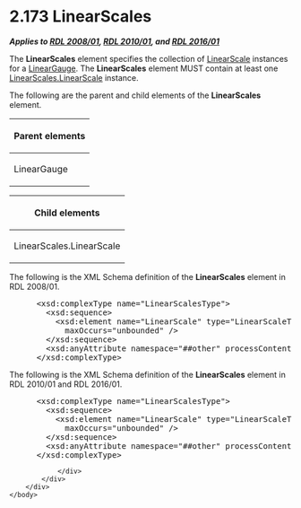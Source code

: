 <html dir="LTR" xmlns:mshelp="http://msdn.microsoft.com/mshelp" xmlns:ddue="http://ddue.schemas.microsoft.com/authoring/2003/5" xmlns:xlink="http://www.w3.org/1999/xlink" xmlns:tool="http://www.microsoft.com/tooltip">
    <head>
        <meta http-equiv="Content-Type" content="text/html; CHARSET=utf-8"></meta>
        <meta name="save" content="history"></meta>
        <title>2.173 LinearScales</title>
        <xml>
            <mshelp:toctitle title="2.173 LinearScales"></mshelp:toctitle>
            <mshelp:rltitle title="[MS-RDL]: LinearScales"></mshelp:rltitle>
            <mshelp:keyword index="A" term="764e7510-7986-4d7c-97da-d2fc64c8d40e"></mshelp:keyword>
            <mshelp:attr name="DCSext.ContentType" value="open specification"></mshelp:attr>
            <mshelp:attr name="AssetID" value="764e7510-7986-4d7c-97da-d2fc64c8d40e"></mshelp:attr>
            <mshelp:attr name="TopicType" value="kbRef"></mshelp:attr>
            <mshelp:attr name="DCSext.Title" value="[MS-RDL]: LinearScales" />
        </xml>
    </head>
    <body>
        <div id="header">
            <h1 class="heading">2.173 LinearScales</h1>
        </div>
        <div id="mainSection">
            <div id="mainBody">
                <div id="allHistory" class="saveHistory"></div>
                <div id="sectionSection0" class="section" name="collapseableSection">
                    

<p><b><i>Applies to </i></b><a href="1e855f94-4617-47e4-b89e-0856c6cb420f.md"><b><i>RDL 2008/01</i></b></a><b><i>,
</i></b><a href="3428e690-a348-4ec7-8a6a-8efb42d2cdee.md"><b><i>RDL 2010/01</i></b></a><b><i>,
and </i></b><a href="52ce3983-2bfc-4e72-9359-42aaf5fe4509.md"><b><i>RDL 2016/01</i></b></a></p>

<p>The <b>LinearScales</b> element specifies the collection of <a href="744f8b40-7ad5-4652-94a1-76ae5df59389.md">LinearScale</a> instances for
a <a href="021b569b-07ae-462a-ac62-d3ab51f183f5.md">LinearGauge</a>. The <b>LinearScales</b>
element MUST contain at least one <a href="2fb775cb-3018-4a83-bad8-00555368aac0.md">LinearScales.LinearScale</a>
instance.</p>

<p>The following are the parent and child elements of the <b>LinearScales</b>
element.</p>

<table>
 <thead>
  <tr>
   <th>
   <p>Parent elements</p>
   </th>
  </tr>
 </thead>
 <tr>
  <td>
  <p>LinearGauge</p>
  </td>
 </tr>
</table>

<p> </p>

<table>
 <thead>
  <tr>
   <th>
   <p>Child elements</p>
   </th>
  </tr>
 </thead>
 <tr>
  <td>
  <p>LinearScales.LinearScale</p>
  </td>
 </tr>
</table>

<p>The following is the XML Schema definition of the <b>LinearScales</b>
element in RDL 2008/01.</p>

<dl>
<dd>
<div><pre> &lt;xsd:complexType name=&quot;LinearScalesType&quot;&gt;
   &lt;xsd:sequence&gt;
     &lt;xsd:element name=&quot;LinearScale&quot; type=&quot;LinearScaleType&quot; minOccurs=&quot;1&quot; 
       maxOccurs=&quot;unbounded&quot; /&gt;
   &lt;/xsd:sequence&gt;
   &lt;xsd:anyAttribute namespace=&quot;##other&quot; processContents=&quot;skip&quot; /&gt;
 &lt;/xsd:complexType&gt;
</pre></div>
</dd></dl>

<p>The following is the XML Schema definition of the <b>LinearScales</b>
element in RDL 2010/01 and RDL 2016/01.</p>

<dl>
<dd>
<div><pre> &lt;xsd:complexType name=&quot;LinearScalesType&quot;&gt;
   &lt;xsd:sequence&gt;
     &lt;xsd:element name=&quot;LinearScale&quot; type=&quot;LinearScaleType&quot; minOccurs=&quot;1&quot; 
       maxOccurs=&quot;unbounded&quot; /&gt;
   &lt;/xsd:sequence&gt;
   &lt;xsd:anyAttribute namespace=&quot;##other&quot; processContents=&quot;lax&quot; /&gt;
 &lt;/xsd:complexType&gt;
</pre></div>
</dd></dl>


                </div>
            </div>
        </div>
    </body>
</html>